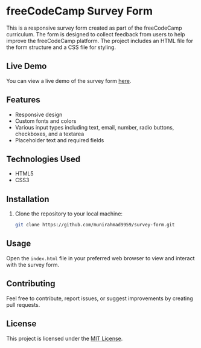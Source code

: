 # freeCodeCamp Survey Form

This is a responsive survey form created as part of the freeCodeCamp curriculum. The form is designed to collect feedback from users to help improve the freeCodeCamp platform. The project includes an HTML file for the form structure and a CSS file for styling.

## Live Demo

You can view a live demo of the survey form [here](https://munirahmad9959.github.io/Survey_Form/).

## Features

- Responsive design
- Custom fonts and colors
- Various input types including text, email, number, radio buttons, checkboxes, and a textarea
- Placeholder text and required fields

## Technologies Used

- HTML5
- CSS3

## Installation 

1. Clone the repository to your local machine:
    ```bash
    git clone https://github.com/munirahmad9959/survey-form.git
    ```

## Usage

Open the `index.html` file in your preferred web browser to view and interact with the survey form.

## Contributing

Feel free to contribute, report issues, or suggest improvements by creating pull requests.

## License

This project is licensed under the [MIT License](LICENSE).

